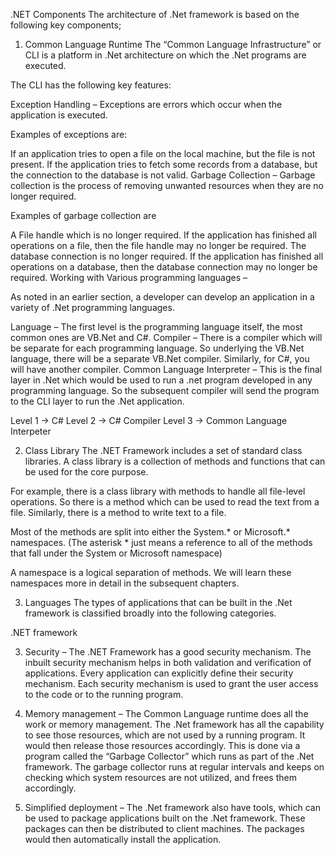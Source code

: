 .NET Components
The architecture of .Net framework is based on the following key components;

1. Common Language Runtime
The “Common Language Infrastructure” or CLI is a platform in .Net architecture on which the .Net programs are executed.

The CLI has the following key features:

Exception Handling – Exceptions are errors which occur when the application is executed.

Examples of exceptions are:

If an application tries to open a file on the local machine, but the file is not present.
If the application tries to fetch some records from a database, but the connection to the database is not valid.
Garbage Collection – Garbage collection is the process of removing unwanted resources when they are no longer required.

Examples of garbage collection are

A File handle which is no longer required. If the application has finished all operations on a file, then the file handle may no longer be required.
The database connection is no longer required. If the application has finished all operations on a database, then the database connection may no longer be required.
Working with Various programming languages –

As noted in an earlier section, a developer can develop an application in a variety of .Net programming languages.

Language – The first level is the programming language itself, the most common ones are VB.Net and C#.
Compiler – There is a compiler which will be separate for each programming language. So underlying the VB.Net language, there will be a separate VB.Net compiler. Similarly, for C#, you will have another compiler.
Common Language Interpreter – This is the final layer in .Net which would be used to run a .net program developed in any programming language. So the subsequent compiler will send the program to the CLI layer to run the .Net application.

Level 1 -> C#
Level 2 -> C# Compiler
Level 3 -> Common Language Interpeter 

2. Class Library
The .NET Framework includes a set of standard class libraries. A class library is a collection of methods and functions that can be used for the core purpose.

For example, there is a class library with methods to handle all file-level operations. So there is a method which can be used to read the text from a file. Similarly, there is a method to write text to a file.

Most of the methods are split into either the System.* or Microsoft.* namespaces. (The asterisk * just means a reference to all of the methods that fall under the System or Microsoft namespace)

A namespace is a logical separation of methods. We will learn these namespaces more in detail in the subsequent chapters.

3. Languages
The types of applications that can be built in the .Net framework is classified broadly into the following categories.

.NET framework

3) Security – The .NET Framework has a good security mechanism. The inbuilt security mechanism helps in both validation and verification of applications. Every application can explicitly define their security mechanism. Each security mechanism is used to grant the user access to the code or to the running program.

4) Memory management – The Common Language runtime does all the work or memory management. The .Net framework has all the capability to see those resources, which are not used by a running program. It would then release those resources accordingly. This is done via a program called the “Garbage Collector” which runs as part of the .Net framework. The garbage collector runs at regular intervals and keeps on checking which system resources are not utilized, and frees them accordingly.

5) Simplified deployment – The .Net framework also have tools, which can be used to package applications built on the .Net framework. These packages can then be distributed to client machines. The packages would then automatically install the application.